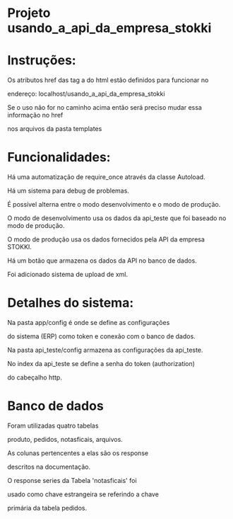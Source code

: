# Projeto usando_a_api_da_empresa_stokki

# Instruções:

Os atributos href das tag a do html estão definidos para funcionar no 

endereço: localhost/usando_a_api_da_empresa_stokki

Se o uso não for no caminho acima então será preciso mudar essa informação no href 

 nos arquivos da pasta templates 

# Funcionalidades:

Há uma automatização de require_once através da classe Autoload.

Há um sistema para debug de problemas.

É possível alterna entre o modo desenvolvimento e o modo de produção.

O modo de desenvolvimento usa os dados da api_teste que foi baseado no modo de produção.

O modo de produção usa os dados fornecidos pela API da empresa STOKKI.

Há um botão que armazena os dados da API no banco de dados.

Foi adicionado sistema de upload de xml.

# Detalhes do sistema:

Na pasta app/config é onde se define as configurações

do sistema (ERP) como token e conexão com o banco de dados.

Na pasta api_teste/config armazena as configurações da api_teste.

No index da api_teste se define a senha do token (authorization)

do cabeçalho http.

# Banco de dados

Foram utilizadas quatro tabelas

produto, pedidos, notasficais, arquivos.

As colunas pertencentes a elas são os response 

descritos na documentação.

O response series da Tabela 'notasficais' foi

usado como chave estrangeira se referindo a chave
 
primária da tabela pedidos.









